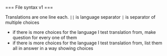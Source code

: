 === File syntax v1 ===

Translations are one line each.
`||` is language separator
`|` is separator of multiple choices

* if there is more choices for the language I test translation from, make question for every one of them
* if there is more choices for the language I test translation from, list them all in answer in a way showing choices
